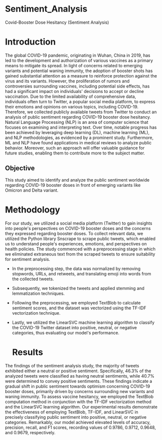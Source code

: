 # Sentiment_Analysis
Covid-Booster Dose Hesitancy (Sentiment Analysis)

# Introduction
The global COVID-19 pandemic, originating in Wuhan, China in 2019, has led to the development and authorization of various vaccines as a primary means to mitigate its spread. In light of concerns related to emerging variants and potential waning immunity, the adoption of booster shots has gained substantial attention as a measure to reinforce protection against the virus and its variants. However, the proliferation of rumors and controversies surrounding vaccines, including potential side effects, has had a significant impact on individuals&#39; decisions to accept or decline vaccination. Due to the limited availability of comprehensive data, individuals often turn to Twitter, a popular social media platform, to express their emotions and opinions on various topics, including COVID-19. Therefore, we collected publicly available tweets from Twitter to conduct an analysis of public sentiment regarding COVID-19 booster dose hesitancy. Natural Language Processing (NLP) is an area of computer science that focuses on examining and interpreting text. Over time, notable progress has been achieved by leveraging deep learning (DL), machine learning (ML), and NLP methodologies, as evidenced by a prominent study. Furthermore, ML and NLP have found applications in medical reviews to analyze public behavior. Moreover, such an approach will offer valuable guidance for future studies, enabling them to contribute more to the subject matter.

## Objective
This study aimed to identify and analyze the public sentiment worldwide regarding COVID-19 booster doses in front of emerging variants like Omicron and Delta variant.

# Methodology
For our study, we utilized a social media platform (Twitter) to gain insights into people&#39;s perspectives on COVID-19 booster doses and the concerns they expressed regarding booster doses. To collect relevant data, we utilized the Python library Snscrape to scrape public tweets, which enabled us to understand people&#39;s experiences, emotions, and perspectives on health policies. The study commenced with a preprocessing stage in which we eliminated extraneous text from the scraped tweets to ensure suitability for sentiment analysis.
- In the preprocessing step, the data was normalized by removing stopwords, URLs, and retweets, and translating emoji into words from the collected tweets.
- Subsequently, we tokenized the tweets and applied stemming and lemmatization techniques.
- Following the preprocessing, we employed TextBlob to calculate sentiment scores, and the dataset was vectorized using the TF-IDF vectorization technique.
- Lastly, we utilized the LinearSVC machine learning algorithm to classify the COVID-19 Twitter dataset into positive, neutral, or negative categories, thus evaluating our model&#39;s performance.

  # Results
The findings of the sentiment analysis study, the majority of tweets exhibited either a neutral or positive sentiment. Specifically, 46.3% of the analyzed tweets were classified as having neutral sentiments, while 40.7% were determined to convey positive sentiments. These findings indicate a gradual shift in public sentiment towards optimism concerning COVID-19 booster doses, primarily driven by concerns surrounding new variants and waning immunity. 
To assess vaccine hesitancy, we employed the TextBlob computation method in conjunction with the TF-IDF vectorization method and the LinearSVC learning algorithm. Our experimental results demonstrate the effectiveness of employing TextBlob, TF-IDF, and LinearSVC in precisely classifying public sentiment into positive, neutral, or negative categories. Remarkably, our model achieved elevated levels of accuracy, precision, recall, and F1 scores, recording values of 0.9786, 0.9712, 0.9648, and 0.9679, respectively.
